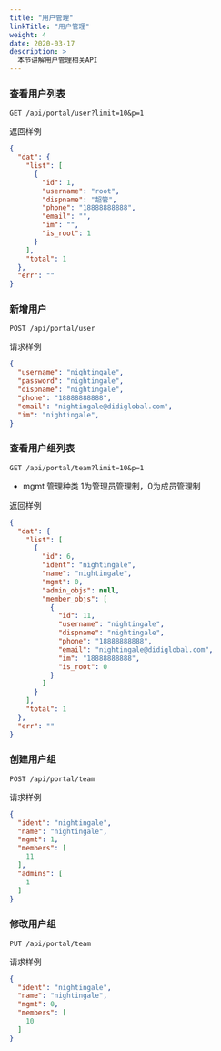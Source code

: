 ```yaml
---
title: "用户管理"
linkTitle: "用户管理"
weight: 4
date: 2020-03-17
description: >
  本节讲解用户管理相关API
---
```


### 查看用户列表
`GET /api/portal/user?limit=10&p=1`

返回样例
```json
{
  "dat": {
    "list": [
      {
        "id": 1,
        "username": "root",
        "dispname": "超管",
        "phone": "18888888888",
        "email": "",
        "im": "",
        "is_root": 1
      }
    ],
    "total": 1
  },
  "err": ""
}
```

### 新增用户
`POST /api/portal/user`

请求样例
```json
{
  "username": "nightingale",
  "password": "nightingale",
  "dispname": "nightingale",
  "phone": "18888888888",
  "email": "nightingale@didiglobal.com",
  "im": "nightingale",
}
```

### 查看用户组列表
`GET /api/portal/team?limit=10&p=1`
- mgmt 管理种类 1为管理员管理制，0为成员管理制

返回样例
```json
{
  "dat": {
    "list": [
      {
        "id": 6,
        "ident": "nightingale",
        "name": "nightingale",
        "mgmt": 0,
        "admin_objs": null,
        "member_objs": [
          {
            "id": 11,
            "username": "nightingale",
            "dispname": "nightingale",
            "phone": "18888888888",
            "email": "nightingale@didiglobal.com",
            "im": "18888888888",
            "is_root": 0
          }
        ]
      }
    ],
    "total": 1
  },
  "err": ""
}

```


### 创建用户组
`POST /api/portal/team`

请求样例
```json
{
  "ident": "nightingale",
  "name": "nightingale",
  "mgmt": 1,
  "members": [
    11
  ],
  "admins": [
    1
  ]
}
```
### 修改用户组
`PUT /api/portal/team`

请求样例
```json
{
  "ident": "nightingale",
  "name": "nightingale",
  "mgmt": 0,
  "members": [
    10
  ]
}
```





